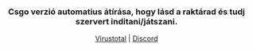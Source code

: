 <h3 align="center">Csgo verzió automatius átírása, hogy lásd a raktárad és tudj szervert inditani/játszani.</h3>
<p align="center">
<a href="https://www.virustotal.com/gui/file/e34420362890bd68636185767821a075348931f67ff0c280633ab609561b6756?nocache=1">Virustotal</a>
   |   
<a href="https://discord.cshungary.fun">Discord</a><br>
</p>
